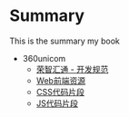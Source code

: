 # Summary

This is the summary my book

* 360unicom
    * [荣智汇通 - 开发规范](360unicom/开发规范.md) 
    * [Web前端资源](360unicom/Web前端.md) 
    * [CSS代码片段](360unicom/CSS代码片段.md)
    * [JS代码片段](360unicom/JS代码片段.md)
